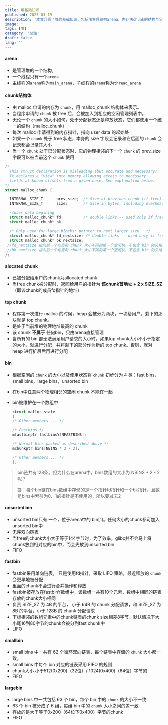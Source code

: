 ```yaml
---
title: 堆基础知识
published: 2025-03-19
description: '本文介绍了堆的基础知识，包括堆管理结构arena、内存块chunk的结构与分类，以及堆分配与释放的机制。文章详细描述了chunk的类型（如allocated chunk、top chunk）及其在堆中的管理方式，并分析了bin的分类（如fastbin、smallbin、largebin、unsorted bin）及其存储和分配策略。通过对堆内存管理的深入解析，帮助读者理解堆的工作原理及其在程序运行中的作用。'
image: ''
tags: [堆]
category: '总结'
draft: false 
lang: ''
---
```


#### arena

* 是管理堆的一个结构,
* 一个线程只有一个`arena`
* 主线程的`arena`称为`main_arena`，子线程的`arena`称为`thread_arena`


#### chunk结构体

* 由 malloc 申请的内存为 `chunk`，用 malloc_chunk 结构体来表示。
* 当程序申请的 `chunk` 被 free 后，会被加入到相应的空闲管理列表中。
* 无论一个 `chunk` 的大小如何，处于分配状态还是释放状态，它们都使用一个统一的结构（malloc_chunk）
* 每次 malloc 申请得到的内存指针，指向 user data 的起始处
* 如果一个 `chunk` 处于 free 状态，本身的 size 字段会记录和它后面的 `chunk` 会记录都会记录其大小
* 当一个 `chunk` 处于已分配状态时，它的物理相邻的下一个 `chunk` 的 prev_size 字段可以被当前这个 `chunk` 使用

```c
/*
  This struct declaration is misleading (but accurate and necessary).
  It declares a "view" into memory allowing access to necessary
  fields at known offsets from a given base. See explanation below.
*/
struct malloc_chunk {

  INTERNAL_SIZE_T      prev_size;  /* Size of previous chunk (if free).  */
  INTERNAL_SIZE_T      size;       /* Size in bytes, including overhead. */

  //user data begining
  struct malloc_chunk* fd;         /* double links -- used only if free. User data starts here...*/
  struct malloc_chunk* bk;

  /* Only used for large blocks: pointer to next larger size.  */
  struct malloc_chunk* fd_nextsize; /* double links -- used only if free. */
  struct malloc_chunk* bk_nextsize;
 //fd_nextsize 指向前一个与当前 chunk 大小不同的第一个空闲块，不包含 bin 的头指针。
 //bk_nextsize 指向后一个与当前 chunk 大小不同的第一个空闲块，不包含 bin 的头指针。
};
```

#### alocated chunk

* 已被分配给用户的chunk为allocated chunk
* 当free chunk被分配时，返回给用户的指针为 **该chunk首地址 + 2 x SIZE_SZ** （即该chunk的成员fd指针的地址）

#### top chunk

* 程序第一次进行 malloc 的时候，heap 会被分为两块，一块给用户，剩下的那块就是 top chunk。
* 是处于当前堆的物理地址最高的 chunk
* 该 chunk **不属于** 任何bin，只由arena直接管理
* 当所有的 bin 都无法满足用户请求的大小时，如果top chunk大小不小于指定的大小，就进行分配，并将剩下的部分作为新的 top chunk。否则，就对 heap 进行扩展后再进行分配

#### bin

* 根据空闲的 `chunk` 的大小以及使用状态将 `chunk` 初步分为 4 类：fast bins，small bins，large bins，unsorted bin

* 在bin中任意两个物理相邻的空闲 chunk 不能在一起

* bin被维护在一个数组中

  ```c
  struct malloc_state
  {
  /* Other members ... */
  
  /* Fastbins */
  mfastbinptr fastbinsY[NFASTBINS];
  
  /* Normal bins packed as described above */
  mchunkptr bins[NBINS * 2 - 2];
  
  /* Other members ... */
  };
  ```

> bin链共有128条。但为什么在arena中，bins数组的大小为 NBINS * 2 - 2 呢？
>
> 答：每个bin链在bins数组中存储的是一个指针fd指针和一个bk指针，且数组bins中索引为0、1的指针是不使用的，所以要减去2

#### unsorted bin

- unsorted bin只有 一个，位于arena中的 bin[1]。任何大小的chunk都可加入unsorted bin中
- 无序双向链表
- 当free的chunk大小大于等于144字节时，为了效率，glibc并不会马上将chunk放到相对应的bin中，而会先放到unsorted bin
- FIFO

#### fastbin

* fastbin采用单向链表， 只是使用fd指针，采取 LIFO 策略，最近释放的 `chunk` 会更早地被分配
* 里面的chunk不会进行合并操作和释放
* fastbin被存放在fastbinY数组中，该数组一共有10个元素，数组中相同的链表存放的chunk大小相同
* 负责 SIZE_SZ 为 4B 的平台， 小于 64B 的 chunk 分配请求，和 SIZE_SZ 为 8B 的平台，小于 128B 的 chunk 分配请求
* 下标相邻的数组元素中的chunk链表的chunk size相差8字节，默认情况下大小尾16到80字节的chunk会被分到fast chunk中
* LIFO

#### smallbin

* small bins 中一共有 62 个循环双向链表，每个链表中存储的 `chunk` 大小都一致。
* small bins 中每个 bin 对应的链表采用 FIFO 的规则
* chunk大小 小于512(0x200)（32位）/ 1024(0x400)（64位）字节的
* FIFO

#### largebin

* large bins 中一共包括 63 个 bin，每个 bin 中的 `chunk` 的大小不一致
* 63 个 bin 被分成了 6 组，每组 bin 中的 `chunk` 大小之间的差一致
* 存放的是大于等于0x200（64位下0x400）字节的chunk
* FIFO
